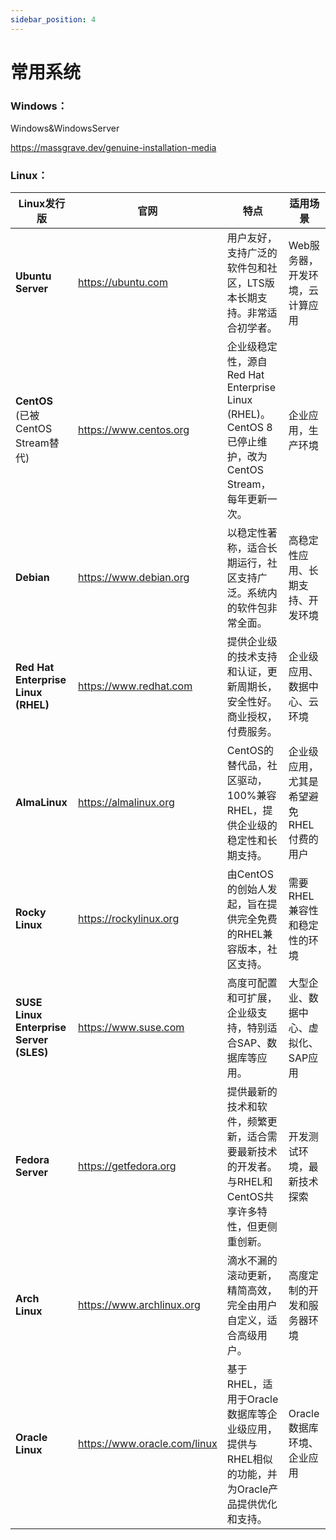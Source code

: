 ```yaml
---
sidebar_position: 4
---
```

# 常用系统

### Windows：

Windows&WindowsServer

https://massgrave.dev/genuine-installation-media

### Linux：

| **Linux发行版**                         | **官网**                     | **特点**                                                     | **适用场景**                             |
| --------------------------------------- | ---------------------------- | ------------------------------------------------------------ | ---------------------------------------- |
| **Ubuntu Server**                       | https://ubuntu.com           | 用户友好，支持广泛的软件包和社区，LTS版本长期支持。非常适合初学者。 | Web服务器，开发环境，云计算应用          |
| **CentOS** (已被CentOS Stream替代)      | https://www.centos.org       | 企业级稳定性，源自Red Hat Enterprise Linux (RHEL)。CentOS 8已停止维护，改为CentOS Stream，每年更新一次。 | 企业应用，生产环境                       |
| **Debian**                              | https://www.debian.org       | 以稳定性著称，适合长期运行，社区支持广泛。系统内的软件包非常全面。 | 高稳定性应用、长期支持、开发环境         |
| **Red Hat Enterprise Linux (RHEL)**     | https://www.redhat.com       | 提供企业级的技术支持和认证，更新周期长，安全性好。商业授权，付费服务。 | 企业级应用、数据中心、云环境             |
| **AlmaLinux**                           | https://almalinux.org        | CentOS的替代品，社区驱动，100%兼容RHEL，提供企业级的稳定性和长期支持。 | 企业级应用，尤其是希望避免RHEL付费的用户 |
| **Rocky Linux**                         | https://rockylinux.org       | 由CentOS的创始人发起，旨在提供完全免费的RHEL兼容版本，社区支持。 | 需要RHEL兼容性和稳定性的环境             |
| **SUSE Linux Enterprise Server (SLES)** | https://www.suse.com         | 高度可配置和可扩展，企业级支持，特别适合SAP、数据库等应用。  | 大型企业、数据中心、虚拟化、SAP应用      |
| **Fedora Server**                       | https://getfedora.org        | 提供最新的技术和软件，频繁更新，适合需要最新技术的开发者。与RHEL和CentOS共享许多特性，但更侧重创新。 | 开发测试环境，最新技术探索               |
| **Arch Linux**                          | https://www.archlinux.org    | 滴水不漏的滚动更新，精简高效，完全由用户自定义，适合高级用户。 | 高度定制的开发和服务器环境               |
| **Oracle Linux**                        | https://www.oracle.com/linux | 基于RHEL，适用于Oracle数据库等企业级应用，提供与RHEL相似的功能，并为Oracle产品提供优化和支持。 | Oracle数据库环境、企业应用               |
